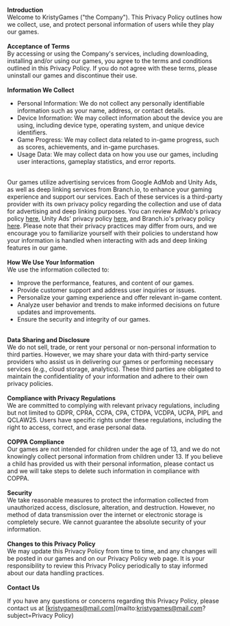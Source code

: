 <b>Introduction</b>
<br>
Welcome to KristyGames ("the Company"). This Privacy Policy outlines how we collect, use, and protect personal information of users while they play our games.
<br><br>
<b>Acceptance of Terms</b>
<br>
By accessing or using the Company's services, including downloading, installing and/or using our games, you agree to the terms and conditions outlined in this Privacy Policy. If you do not agree with these terms, please uninstall our games and discontinue their use.
<br><br>
<b>Information We Collect</b>
<br>
* Personal Information: We do not collect any personally identifiable information such as your name, address, or contact details.
* Device Information: We may collect information about the device you are using, including device type, operating system, and unique device identifiers.
* Game Progress: We may collect data related to in-game progress, such as scores, achievements, and in-game purchases.
* Usage Data: We may collect data on how you use our games, including user interactions, gameplay statistics, and error reports.
<br><br>

Our games utilize advertising services from Google AdMob and Unity Ads, as well as deep linking services from Branch.io, to enhance your gaming experience and support our services. Each of these services is a third-party provider with its own privacy policy regarding the collection and use of data for advertising and deep linking purposes. You can review AdMob's privacy policy [here](https://policies.google.com/privacy), Unity Ads' privacy policy [here](https://unity.com/legal/game-player-and-app-user-privacy-policy), and Branch.io's privacy policy [here](https://legal.branch.io/#branchio-privacypolicy). Please note that their privacy practices may differ from ours, and we encourage you to familiarize yourself with their policies to understand how your information is handled when interacting with ads and deep linking features in our game.
<br><br>
<b>How We Use Your Information</b>
<br>
We use the information collected to:
<br>
* Improve the performance, features, and content of our games.
* Provide customer support and address user inquiries or issues.
* Personalize your gaming experience and offer relevant in-game content.
* Analyze user behavior and trends to make informed decisions on future updates and improvements.
* Ensure the security and integrity of our games.
<br><br>

<b>Data Sharing and Disclosure</b>
<br>
We do not sell, trade, or rent your personal or non-personal information to third parties. However, we may share your data with third-party service providers who assist us in delivering our games or performing necessary services (e.g., cloud storage, analytics). These third parties are obligated to maintain the confidentiality of your information and adhere to their own privacy policies.
<br><br>
<b>Compliance with Privacy Regulations</b>
<br>
We are committed to complying with relevant privacy regulations, including but not limited to GDPR, CPRA, CCPA, CPA, CTDPA, VCDPA, UCPA, PIPL and QCLAW25. Users have specific rights under these regulations, including the right to access, correct, and erase personal data.
<br><br>
<b>COPPA Compliance</b>
<br>
Our games are not intended for children under the age of 13, and we do not knowingly collect personal information from children under 13. If you believe a child has provided us with their personal information, please contact us and we will take steps to delete such information in compliance with COPPA.
<br><br>
<b>Security</b>
<br>
We take reasonable measures to protect the information collected from unauthorized access, disclosure, alteration, and destruction. However, no method of data transmission over the internet or electronic storage is completely secure. We cannot guarantee the absolute security of your information.
<br><br>
<b>Changes to this Privacy Policy</b>
<br>
We may update this Privacy Policy from time to time, and any changes will be posted in our games and on our Privacy Policy web page. It is your responsibility to review this Privacy Policy periodically to stay informed about our data handling practices.
<br><br>
<b>Contact Us</b><br>

If you have any questions or concerns regarding this Privacy Policy, please contact us at [kristygames@mail.com](mailto:kristygames@mail.com?subject=Privacy Policy)